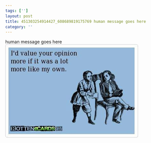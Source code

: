 ```yaml
---
tags: ['']
layout: post
title: 451303254914427_608689819175769 human message goes here
category: ''
---
```

human message goes here
![451303254914427_608689819175769](/uploads/2013-8-7-451303254914427_608689819175769-human-message-goes-here.jpg)
